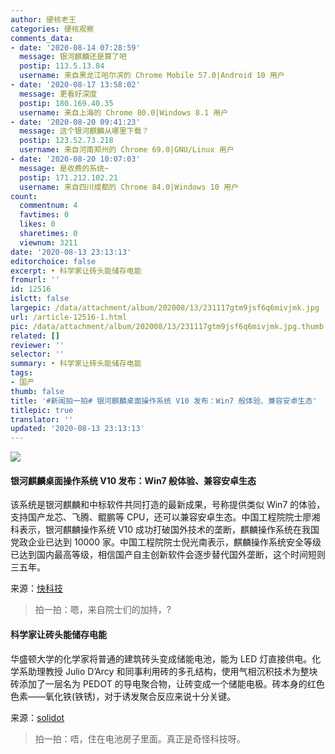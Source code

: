 ```yaml
---
author: 硬核老王
categories: 硬核观察
comments_data:
- date: '2020-08-14 07:28:59'
  message: 银河麒麟还是算了吧
  postip: 113.5.13.84
  username: 来自黑龙江哈尔滨的 Chrome Mobile 57.0|Android 10 用户
- date: '2020-08-17 13:58:02'
  message: 更看好深度
  postip: 180.169.40.35
  username: 来自上海的 Chrome 80.0|Windows 8.1 用户
- date: '2020-08-20 09:41:23'
  message: 这个银河麒麟从哪里下载？
  postip: 123.52.73.218
  username: 来自河南郑州的 Chrome 69.0|GNU/Linux 用户
- date: '2020-08-20 10:07:03'
  message: 是收费的系统~
  postip: 171.212.102.21
  username: 来自四川成都的 Chrome 84.0|Windows 10 用户
count:
  commentnum: 4
  favtimes: 0
  likes: 0
  sharetimes: 0
  viewnum: 3211
date: '2020-08-13 23:13:13'
editorchoice: false
excerpt: • 科学家让砖头能储存电能
fromurl: ''
id: 12516
islctt: false
largepic: /data/attachment/album/202008/13/231117gtm9jsf6q6mivjmk.jpg
url: /article-12516-1.html
pic: /data/attachment/album/202008/13/231117gtm9jsf6q6mivjmk.jpg.thumb.jpg
related: []
reviewer: ''
selector: ''
summary: • 科学家让砖头能储存电能
tags:
- 国产
thumb: false
title: '#新闻拍一拍# 银河麒麟桌面操作系统 V10 发布：Win7 般体验、兼容安卓生态'
titlepic: true
translator: ''
updated: '2020-08-13 23:13:13'
---
```


![](/data/attachment/album/202008/13/231117gtm9jsf6q6mivjmk.jpg)


#### 银河麒麟桌面操作系统 V10 发布：Win7 般体验、兼容安卓生态


该系统是银河麒麟和中标软件共同打造的最新成果，号称提供类似 Win7 的体验，支持国产龙芯、飞腾、鲲鹏等 CPU，还可以兼容安卓生态。中国工程院院士廖湘科表示，银河麒麟操作系统 V10 成功打破国外技术的垄断，麒麟操作系统在我国党政企业已达到 10000 家。中国工程院院士倪光南表示，麒麟操作系统安全等级已达到国内最高等级，相信国产自主创新软件会逐步替代国外垄断，这个时间短则三五年。


来源：[快科技](https://www.cnbeta.com/articles/tech/1015265.htm)



> 
> 拍一拍：嗯，来自院士们的加持，?
> 
> 
> 


#### 科学家让砖头能储存电能


华盛顿大学的化学家将普通的建筑砖头变成储能电池，能为 LED 灯直接供电。化学系助理教授 Julio D’Arcy 和同事利用砖的多孔结构，使用气相沉积技术为整块砖添加了一层名为 PEDOT 的导电聚合物，让砖变成一个储能电极。砖本身的红色色素——氧化铁(铁锈)，对于诱发聚合反应来说十分关键。


来源：[solidot](https://www.solidot.org/story?sid=65229)



> 
> 拍一拍：唔，住在电池房子里面。真正是奇怪科技呀。
> 
> 
>